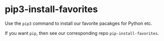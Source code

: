 # pip3-install-favorites

Use the `pip3` command to install our favorite pacakges for Python etc.

If you want `pip`, then see our corresponding repo `pip-install-favorites`.
